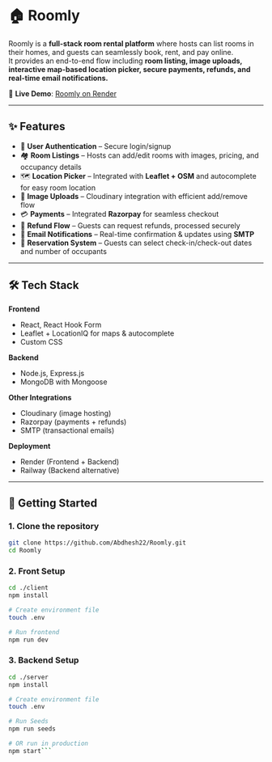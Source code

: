 # 🏠 Roomly

Roomly is a **full-stack room rental platform** where hosts can list rooms in their homes, and guests can seamlessly book, rent, and pay online.  
It provides an end-to-end flow including **room listing, image uploads, interactive map-based location picker, secure payments, refunds, and real-time email notifications.**

🔗 **Live Demo**: [Roomly on Render](https://roomly-d2ep.onrender.com/)  

---

## ✨ Features

- 🔑 **User Authentication** – Secure login/signup  
- 🏘️ **Room Listings** – Hosts can add/edit rooms with images, pricing, and occupancy details  
- 🗺️ **Location Picker** – Integrated with **Leaflet + OSM** and autocomplete for easy room location  
- 📸 **Image Uploads** – Cloudinary integration with efficient add/remove flow  
- 💳 **Payments** – Integrated **Razorpay** for seamless checkout  
- 💸 **Refund Flow** – Guests can request refunds, processed securely  
- 📧 **Email Notifications** – Real-time confirmation & updates using **SMTP**  
- 📅 **Reservation System** – Guests can select check-in/check-out dates and number of occupants  

---

## 🛠️ Tech Stack

**Frontend**
- React, React Hook Form  
- Leaflet + LocationIQ for maps & autocomplete  
- Custom CSS  

**Backend**
- Node.js, Express.js  
- MongoDB with Mongoose  

**Other Integrations**
- Cloudinary (image hosting)  
- Razorpay (payments + refunds)  
- SMTP (transactional emails)  

**Deployment**
- Render (Frontend + Backend)  
- Railway (Backend alternative)  

---

## 🚀 Getting Started

### 1. Clone the repository
```bash
git clone https://github.com/Abdhesh22/Roomly.git
cd Roomly
```

### 2. Front Setup
```bash
cd ./client
npm install

# Create environment file
touch .env

# Run frontend
npm run dev

```

### 3. Backend Setup

```bash
cd ./server
npm install

# Create environment file
touch .env

# Run Seeds
npm run seeds

# OR run in production
npm start```